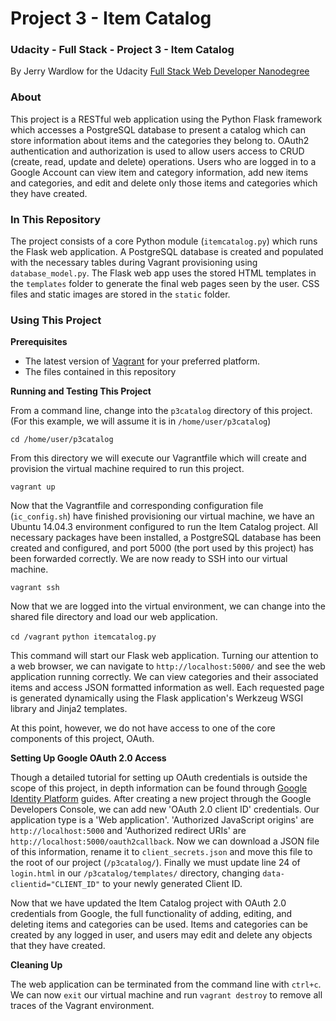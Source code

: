 # Project 3 - Item Catalog
### Udacity - Full Stack - Project 3 - Item Catalog

By Jerry Wardlow for the Udacity [Full Stack Web Developer Nanodegree](https://www.udacity.com/course/full-stack-web-developer-nanodegree--nd004)

### About

This project is a RESTful web application using the Python Flask framework which
accesses a PostgreSQL database to present a catalog which can store information
about items and the categories they belong to. OAuth2 authentication and
authorization is used to allow users access to CRUD (create, read, update and
delete) operations. Users who are logged in to a Google Account can view item
and category information, add new items and categories, and edit and delete
only those items and categories which they have created.

### In This Repository

The project consists of a core Python module (`itemcatalog.py`) which runs the
Flask web application. A PostgreSQL database is created and populated with the
necessary tables during Vagrant provisioning using `database_model.py`. The
Flask web app uses the stored HTML templates in the `templates` folder to
generate the final web pages seen by the user. CSS files and static images are
stored in the `static` folder.

### Using This Project

**Prerequisites**

* The latest version of [Vagrant](https://www.vagrantup.com/downloads.html) for
your preferred platform.
* The files contained in this repository

**Running and Testing This Project**

From a command line, change into the `p3catalog` directory of this project. (For
this example, we will assume it is in `/home/user/p3catalog`)

`cd /home/user/p3catalog`

From this directory we will execute our Vagrantfile which will create and
provision the virtual machine required to run this project.

`vagrant up`

Now that the Vagrantfile and corresponding configuration file (`ic_config.sh`)
have finished provisioning our virtual machine, we have an Ubuntu 14.04.3
environment configured to run the Item Catalog project. All necessary packages
have been installed, a PostgreSQL database has been created and configured, and
port 5000 (the port used by this project) has been forwarded correctly. We are
now ready to SSH into our virtual machine.

`vagrant ssh`

Now that we are logged into the virtual environment, we can change into the
shared file directory and load our web application.

`cd /vagrant`
`python itemcatalog.py`

This command will start our Flask web application. Turning our attention to a
web browser, we can navigate to `http://localhost:5000/` and see the web
application running correctly. We can view categories and their associated items
and access JSON formatted information as well. Each requested page is generated
dynamically using the Flask application's Werkzeug WSGI library and Jinja2
templates.

At this point, however, we do not have access to one of the core components of
this project, OAuth.

**Setting Up Google OAuth 2.0 Access**

Though a detailed tutorial for setting up OAuth credentials is outside the scope
of this project, in depth information can be found through [Google Identity
Platform](https://developers.google.com/identity/protocols/OAuth2?hl=en) guides.
After creating a new project through the Google Developers Console, we can
add new 'OAuth 2.0 client ID' credentials. Our application type is a 'Web
application'. 'Authorized JavaScript origins' are `http://localhost:5000` and
'Authorized redirect URIs' are `http://localhost:5000/oauth2callback`. Now we
can download a JSON file of this information, rename it to `client_secrets.json`
and move this file to the root of our project (`/p3catalog/`). Finally we must
update line 24 of `login.html` in our `/p3catalog/templates/` directory,
changing `data-clientid="CLIENT_ID"` to your newly generated Client ID.

Now that we have updated the Item Catalog project with OAuth 2.0 credentials
from Google, the full functionality of adding, editing, and deleting items and
categories can be used. Items and categories can be created by any logged in
user, and users may edit and delete any objects that they have created.

**Cleaning Up**

The web application can be terminated from the command line with `ctrl+c`. We
can now `exit` our virtual machine and run `vagrant destroy` to remove all
traces of the Vagrant environment.

